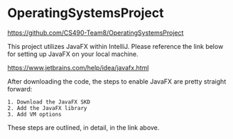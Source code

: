 # OperatingSystemsProject
https://github.com/CS490-Team8/OperatingSystemsProject

This project utilizes JavaFX within IntelliJ. Please reference the link below for
setting up JavaFX on your local machine.

https://www.jetbrains.com/help/idea/javafx.html

After downloading the code, the steps to enable JavaFX 
are pretty straight forward:

    1. Download the JavaFX SKD
    2. Add the JavaFX library
    3. Add VM options
    
These steps are outlined, in detail, in the link above.